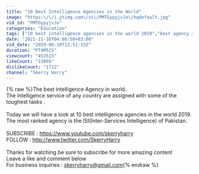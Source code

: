 ```yaml
---
title: "10 Best Intelligence Agencies in the World"
image: "https:\/\/i.ytimg.com\/vi\/PMTGypyjvJo\/hqdefault.jpg"
vid_id: "PMTGypyjvJo"
categories: "Education"
tags: ["10 best intelligence agencies in the world 2019","best agency in the world","best intelligence agencies"]
date: "2021-11-16T04:08:50+03:00"
vid_date: "2019-06-10T12:51:15Z"
duration: "PT4M52S"
viewcount: "453515"
likeCount: "13069"
dislikeCount: "1712"
channel: "Skerry Harry"
---
```

{% raw %}The best intelligence Agency in world.<br />The intelligence service of any country are assigned with some of the toughest tasks .<br /><br />Today we will have a look at 10 best intelligence agencies in the world 2019. The most ranked agency is the ISI(Inter-Services Intelligence) of Pakistan.<br /><br />SUBSCRIBE : <a rel="nofollow" target="blank" href="https://www.youtube.com/skerryharry">https://www.youtube.com/skerryharry</a><br />FOLLOW : <a rel="nofollow" target="blank" href="http://www.twitter.com/SkerryHarry">http://www.twitter.com/SkerryHarry</a><br /><br />Thanks for watching be sure to subscribe for more amazing content<br />Leave a like and comment below<br />For business inquiries : skerryharry@gmail.com{% endraw %}
